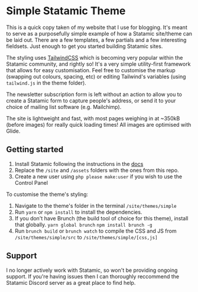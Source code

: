 # Simple Statamic Theme

This is a quick copy taken of my website that I use for blogging. It's meant to serve as a purposefully simple example of how a Statamic site/theme can be laid out. There are a few templates, a few partials and a few interesting fieldsets. Just enough to get you started building Statamic sites.

The styling uses [TailwindCSS](https://tailwindcss.com) which is becoming very popular within the Statamic community, and rightly so! It's a very simple utility-first framework that allows for easy customisation. Feel free to customise the markup (swapping out colours, spacing, etc) or editing Tailwind's variables (using `tailwind.js` in the theme folder).

The newsletter subscription form is left without an action to allow you to create a Statamic form to capture people's address, or send it to your choice of mailing list software (e.g. Mailchimp).

The site is lightweight and fast, with most pages weighing in at ~350kB (before images) for really quick loading times! All images are optimised with Glide.

## Getting started

1. Install Statamic following the instructions in the [docs](https://docs.statamic.com/installing)
2. Replace the `/site` and `/assets` folders with the ones from this repo.
3. Create a new user using `php please make:user` if you wish to use the Control Panel

To customise the theme's styling:

1. Navigate to the theme's folder in the terminal `/site/themes/simple`
2. Run `yarn` or `npm install` to install the dependencies.
3. If you don't have Brunch (the build tool of choice for this theme), install that globally. `yarn global brunch` `npm install brunch -g`
4. Run `brunch build` or `brunch watch` to compile the CSS and JS from `/site/themes/simple/src` to `/site/themes/simple/[css,js]`

## Support
I no longer actively work with Statamic, so won't be providing ongoing support. If you're having issues then I can thoroughly reccommend the Statamic Discord server as a great place to find help.
